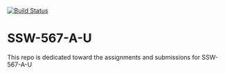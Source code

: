 [![Build Status](https://travis-ci.com/andrewdangelo/ssw-567-a-u.svg?branch=main)](https://travis-ci.com/andrewdangelo/ssw-567-a-u)

# SSW-567-A-U
This repo is dedicated toward the assignments and submissions for SSW-567-A-U

